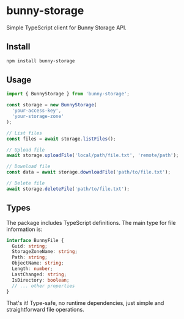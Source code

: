 # bunny-storage

Simple TypeScript client for Bunny Storage API.

## Install

```bash
npm install bunny-storage
```

## Usage

```typescript
import { BunnyStorage } from 'bunny-storage';

const storage = new BunnyStorage(
  'your-access-key',
  'your-storage-zone'
);

// List files
const files = await storage.listFiles();

// Upload file
await storage.uploadFile('local/path/file.txt', 'remote/path');

// Download file
const data = await storage.downloadFile('path/to/file.txt');

// Delete file
await storage.deleteFile('path/to/file.txt');
```

## Types

The package includes TypeScript definitions. The main type for file information is:

```typescript
interface BunnyFile {
  Guid: string;
  StorageZoneName: string;
  Path: string;
  ObjectName: string;
  Length: number;
  LastChanged: string;
  IsDirectory: boolean;
  // ... other properties
}
```

That's it! Type-safe, no runtime dependencies, just simple and straightforward file operations.
